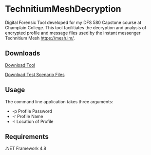 # TechnitiumMeshDecryption

Digital Forensic Tool developed for my DFS 580 Capstone course at Champlain College. This tool facilitiates the decryption and analysis of encrypted profile and message files used by the instant messenger Technitium Mesh <https://mesh.im/>. 

## Downloads
[Download Tool](https://github.com/ogmini/TechnitiumMeshDecryption/blob/main/Downloads/MeshDecryption.zip)

[Download Test Scenario Files](https://github.com/ogmini/TechnitiumMeshDecryption/blob/main/Downloads/Test%20Scenario.zip)

## Usage
The command line application takes three arguments:
* -p Profile Password
* -r Profile Name
* -l Location of Profile

## Requirements
.NET Framework 4.8
  
